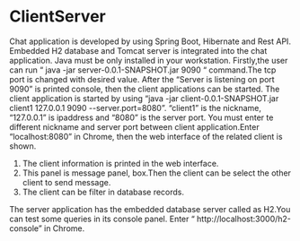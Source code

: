 # ClientServer

Chat application is developed by using Spring Boot, Hibernate and Rest API. 
Embedded H2 database and Tomcat server is integrated into the chat application.  Java must be only installed in your workstation.
Firstly,the user can run “ java -jar server-0.0.1-SNAPSHOT.jar  9090 “ command.The tcp port is changed with desired value. 
After  the “Server is listening on port 9090” is  printed console, then the client applications can be started.
The client application is started by using “java -jar client-0.0.1-SNAPSHOT.jar  client1   127.0.0.1  9090  --server.port=8080”. “client1” is the nickname, “127.0.0.1”  is ipaddress and “8080” is the server port. You must enter te different nickname and server port between client application.Enter “localhost:8080” in Chrome, then the web interface of the related client is shown.

1. The client information is printed in the web interface.
2. This panel is message panel, box.Then the client can be select the other client to send message.
3. The client can be filter in database records.

The server application has the embedded database server called as H2.You can test some queries in its console panel. Enter “ http://localhost:3000/h2-console”  in Chrome.

